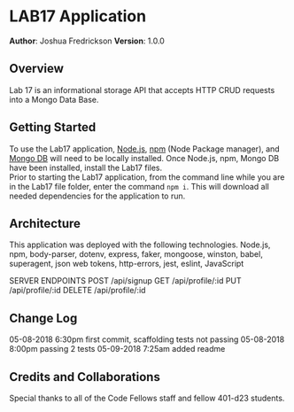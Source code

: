 # LAB17 Application

**Author**: Joshua Fredrickson
**Version**: 1.0.0 

## Overview
Lab 17 is an informational storage API that accepts HTTP CRUD requests into a Mongo Data Base.


## Getting Started
To use the Lab17 application, [Node.js](https://nodejs.org/en/), [npm](https://www.npmjs.com/) 
(Node Package manager), and [Mongo DB](https://docs.mongodb.com/manual/installation/)  will need
 to be locally installed.  Once Node.js, npm, Mongo DB have been installed, install the Lab17 
 files.  
 Prior to starting the Lab17 application, from the command line while you are in the Lab17 file 
 folder, enter the command `npm i`.  This will download all needed dependencies for the 
 application to run.   


## Architecture
This application was deployed with the following technologies.
Node.js, npm, body-parser, dotenv, express, faker, mongoose, winston, babel, superagent, json web
 tokens, http-errors, jest, eslint, JavaScript
    
SERVER ENDPOINTS 
POST /api/signup
GET /api/profile/:id
PUT /api/profile/:id
DELETE /api/profile/:id


## Change Log 
05-08-2018  6:30pm  first commit, scaffolding tests not passing
05-08-2018  8:00pm  passing 2 tests
05-09-2018  7:25am  added readme


## Credits and Collaborations
Special thanks to all of the Code Fellows staff and fellow 401-d23 students.
